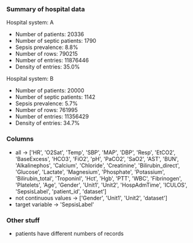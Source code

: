 ### Summary of hospital data
Hospital system: A
  - Number of patients: 20336
  - Number of septic patients: 1790
  - Sepsis prevalence: 8.8%
  - Number of rows: 790215
  - Number of entries: 11876446
  - Density of entries: 35.0%

Hospital system: B
  - Number of patients: 20000
  - Number of septic patients: 1142
  - Sepsis prevalence: 5.7%
  - Number of rows: 761995
  - Number of entries: 11356429
  - Density of entries: 34.7%

### Columns
* all -> ['HR', 'O2Sat', 'Temp', 'SBP', 'MAP', 'DBP', 'Resp', 'EtCO2',
'BaseExcess', 'HCO3', 'FiO2', 'pH', 'PaCO2', 'SaO2', 'AST', 'BUN',
'Alkalinephos', 'Calcium', 'Chloride', 'Creatinine', 'Bilirubin_direct',
'Glucose', 'Lactate', 'Magnesium', 'Phosphate', 'Potassium',
'Bilirubin_total', 'TroponinI', 'Hct', 'Hgb', 'PTT', 'WBC',
'Fibrinogen', 'Platelets', 'Age', 'Gender', 'Unit1', 'Unit2',
'HospAdmTime', 'ICULOS', 'SepsisLabel', 'patient_id', 'dataset']
* not continuous values -> ['Gender', 'Unit1', 'Unit2', 'dataset']
* target variable -> 'SepsisLabel'

### Other stuff
* patients have different numbers of records
